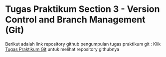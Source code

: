 # Tugas Praktikum Section 3 - Version Control and Branch Management (Git)

Berikut adalah link repository github pengumpulan tugas praktikum git :
Klik [Tugas Praktikum Git](https://github.com/Bimahayunugraha/react_bima-hayu-nugraha_praktikum-git) untuk melihat repository githubnya